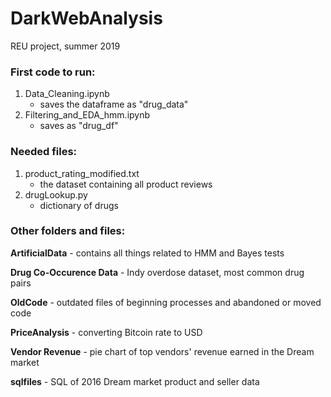 # DarkWebAnalysis
REU project, summer 2019


### First code to run:
1. Data_Cleaning.ipynb
   - saves the dataframe as "drug_data"
2. Filtering_and_EDA_hmm.ipynb
   - saves as "drug_df"

### Needed files:
1. product_rating_modified.txt
   - the dataset containing all product reviews
2. drugLookup.py
   - dictionary of drugs

### Other folders and files:
**ArtificialData** - contains all things related to HMM and Bayes tests

**Drug Co-Occurence Data** - Indy overdose dataset, most common drug pairs

**OldCode** - outdated files of beginning processes and abandoned or moved code

**PriceAnalysis** - converting Bitcoin rate to USD

**Vendor Revenue** - pie chart of top vendors' revenue earned in the Dream market

**sqlfiles** - SQL of 2016 Dream market product and seller data
